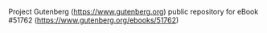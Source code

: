 Project Gutenberg (https://www.gutenberg.org) public repository for
eBook #51762 (https://www.gutenberg.org/ebooks/51762)
